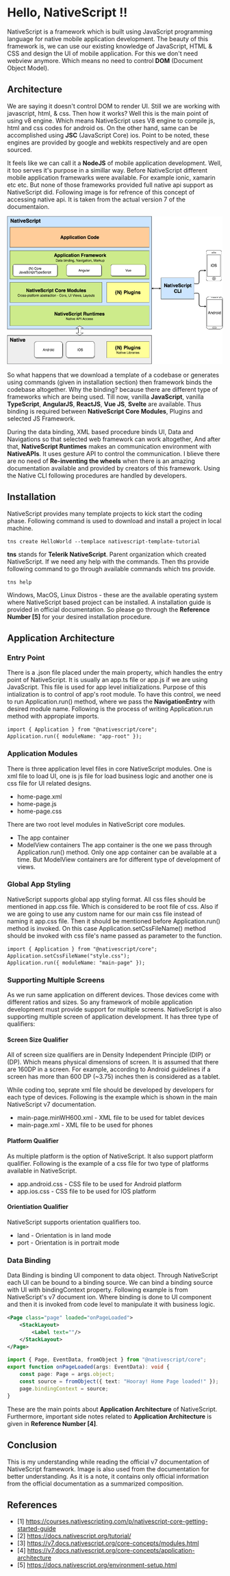 # Hello, NativeScript !!
NativeScript is a framework which is built using JavaScript programming language for native mobile application development. The beauty of this framework is, we can use our existing knowledge of JavaScript, HTML & CSS and design the UI of mobile application. For this we don't need webview anymore. Which means no need to control **DOM** (Document Object Model).

## Architecture
We are saying it doesn't control DOM to render UI. Still we are working with javascript, html, & css. Then how it works? Well this is the main point of using v8 engine. Which means NativeScript uses V8 engine to compile js, html and css codes for android os. On the other hand, same can be accomplished using **JSC** (JavaScript Core) ios. Point to be noted, these engines are provided by google and webkits respectively and are open sourced.

It feels like we can call it a **NodeJS** of mobile application development. Well, it too serves it's purpose in a simillar way. Before NativeScript different mobile application framewarks were available. For example ionic, xamarin etc etc. But none of those frameworks provided full native api support as NativeScript did. Following image is for refrence of this concept of accessing native api. It is taken from the actual version 7 of the documentaion.

![](https://raw.githubusercontent.com/Anim-101/anim-101.github.io/master/srv/images/Notes/NativeScript/nativeScriptCommon.png)

So what happens that we download a template of a codebase or generates using commands (given in installation section) then framework binds the codebase altogether. Why the binding? because there are different type of frameworks which are being used. Till now, vanilla **JavaScript**, vanilla **TypeScript**, **AngularJS**, **ReactJS**, **Vue JS**, **Svelte** are available. Thus binding is required between **NativeScript Core Modules**, Plugins and selected JS Framework.

During the data binding, XML based procedure binds UI, Data and Navigations so that selected web framework can work altogether, And after that, **NativeScript Runtimes** makes an communication environment with **NativeAPIs**. It uses gesture API to control the communication. I blieve there are no need of **Re-inventing the wheels** when there is an amazing documentation available and provided by creators of this framework. Using the Native CLI following procedures are handled by developers.

## Installation
NativeScript provides many template projects to kick start the coding phase. Following command is used to download and install a project in local machine.
```
tns create HelloWorld --templace nativescript-template-tutorial
```
**tns** stands for **Telerik NativeScript**. Parent organization which created NativeScript. If we need any help with the commands. Then ths provide following command to go through available commands which tns provide.
```
tns help
```
Windows, MacOS, Linux Distros - these are the available operating system where NativeScript based project can be installed. A installation guide is provided in official documentation. So please go through the **Reference Number [5]** for your desired installation procedure.

## Application Architecture
### Entry Point
There is a .json file placed under the main property, which handles the entry point of NativeScript. It is usually an app.ts file or app.js if we are using JavaScript. This file is used for app level initializations. Purpose of this intialization is to control of app's root module. To have this control, we need to run Application.run() method, where we pass the **NavigationEntry** with desired module name. Following is the process of writing Application.run method with appropiate imports.
```
import { Application } from "@nativescript/core";
Application.run({ moduleName: "app-root" });
````
### Application Modules
There is three application level files in core NativeScript modules. One is xml file to load UI, one is js file for load business logic and another one is css file for UI related designs.
- home-page.xml
- home-page.js
- home-page.css

There are two root level modules in NativeScript core modules.
- The app container
- ModelView containers
The app container is the one we pass through Application.run() method. Only one app container can be available at a time. But ModelView containers are for different type of development of views.

### Global App Styling
NativeScript supports global app styling format. All css files should be mentioned in app.css file. Which is considered to be root file of css. Also if we are going to use any custom name for our main css file instead of naming it app.css file. Then it should be mentioned before Application.run() method is invoked. On this case Application.setCssFileName() method should be invoked with css file's name passed as parameter to the function.

```
import { Application } from "@nativescript/core";
Application.setCssFileName("style.css");
Application.run({ moduleName: "main-page" });
```

### Supporting Multiple Screens
As we run same application on different devices. Those devices come with different ratios and sizes. So any framework of mobile application development must provide support for multiple screens. NativeScript is also supporting multiple screen of application development. It has three type of qualifiers:

#### Screen Size Qualifier
All of screen size qualifiers are in Density Independent Principle (DIP) or (DP). Which means physical dimensions of screen. It is assumed that there are 160DP in a screen. For example, according to Android guidelines if a screen has more than 600 DP (~3.75) inches then is considered as a tablet.

While coding too, seprate xml file should be developed by developers for each type of devices. Following is the example which is shown in the main NativeScript v7 documentation.
- main-page.minWH600.xml - XML file to be used for tablet devices
- main-page.xml - XML file to be used for phones

#### Platform Qualifier
As multiple platform is the option of NativeScript. It also support platform qualifier. Following is the example of a css file for two type of platforms available in NativeScript.
- app.android.css - CSS file to be used for Android platform
- app.ios.css - CSS file to be used for IOS platform

#### Orientiation Qualifier
NativeScript supports orientation qualifiers too.
- land - Orientation is in land mode
- port - Orientation is in portrait mode

### Data Binding
Data Binding is binding UI component to data object. Through NativeScript each UI can be bound to a binding source. We can bind a binding source with UI with bindingContext property. Following example is from NativeScript's v7 document ion. Where binding is done to UI component and then it is invoked from code level to manipulate it with business logic.

```XML
<Page class="page" loaded="onPageLoaded">
    <StackLayout>
        <Label text=""/>
    </StackLayout>
</Page>
```

```TypeScript
import { Page, EventData, fromObject } from "@nativescript/core";
export function onPageLoaded(args: EventData): void {
    const page: Page = args.object;
    const source = fromObject({ text: "Hooray! Home Page loaded!" });
    page.bindingContext = source;
}
```

These are the main points about **Application Architecture** of NativeScript. Furthermore, important side notes related to **Application Architecture** is given in **Reference Number [4]**.

## Conclusion
This is my understanding while reading the official v7 documentation of NativeScript framework. Image is also used from the documentation for better understanding. As it is a note, it contains only official information from the official documentation as a summarized composition.

## References
- [1] https://courses.nativescripting.com/p/nativescript-core-getting-started-guide
- [2] https://docs.nativescript.org/tutorial/
- [3] https://v7.docs.nativescript.org/core-concepts/modules.html
- [4] https://v7.docs.nativescript.org/core-concepts/application-architecture
- [5] https://docs.nativescript.org/environment-setup.html
